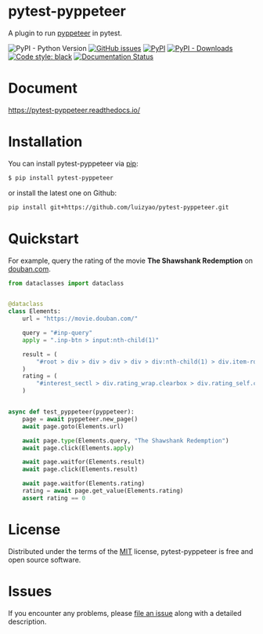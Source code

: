 # pytest-pyppeteer
A plugin to run [pyppeteer](https://github.com/pyppeteer/pyppeteer) in pytest.

![PyPI - Python Version](https://img.shields.io/pypi/pyversions/pytest-pyppeteer)
[![GitHub issues](https://img.shields.io/github/issues-raw/luizyao/pytest-pyppeteer)](https://github.com/luizyao/pytest-pyppeteer/issues)
[![PyPI](https://img.shields.io/pypi/v/pytest-pyppeteer)](https://pypi.org/project/pytest-pyppeteer/)
[![PyPI - Downloads](https://img.shields.io/pypi/dm/pytest-pyppeteer)](https://pypi.org/project/pytest-pyppeteer/)
[![Code style: black](https://img.shields.io/badge/code%20style-black-000000.svg)](https://github.com/psf/black)
[![Documentation Status](https://readthedocs.org/projects/pytest-pyppeteer/badge/?version=latest)](https://pytest-pyppeteer.readthedocs.io/?badge=latest)


# Document
<https://pytest-pyppeteer.readthedocs.io/>

# Installation
You can install pytest-pyppeteer via [pip](https://pypi.org/project/pip/):

```bash
$ pip install pytest-pyppeteer
```

or install the latest one on Github:

```bash
pip install git+https://github.com/luizyao/pytest-pyppeteer.git
```


# Quickstart

For example, query the rating of the movie **The Shawshank Redemption** on [douban.com](https://movie.douban.com).

```python
from dataclasses import dataclass


@dataclass
class Elements:
    url = "https://movie.douban.com/"

    query = "#inp-query"
    apply = ".inp-btn > input:nth-child(1)"

    result = (
        "#root > div > div > div > div > div:nth-child(1) > div.item-root a.cover-link"
    )
    rating = (
        "#interest_sectl > div.rating_wrap.clearbox > div.rating_self.clearfix > strong"
    )


async def test_pyppeteer(pyppeteer):
    page = await pyppeteer.new_page()
    await page.goto(Elements.url)

    await page.type(Elements.query, "The Shawshank Redemption")
    await page.click(Elements.apply)

    await page.waitfor(Elements.result)
    await page.click(Elements.result)

    await page.waitfor(Elements.rating)
    rating = await page.get_value(Elements.rating)
    assert rating == 0
```


# License
Distributed under the terms of the [MIT](http://opensource.org/licenses/MIT) license, pytest-pyppeteer is free and open source software.


# Issues
If you encounter any problems, please [file an issue](https://github.com/luizyao/pytest-pyppeteer/issues) along with a detailed description.
